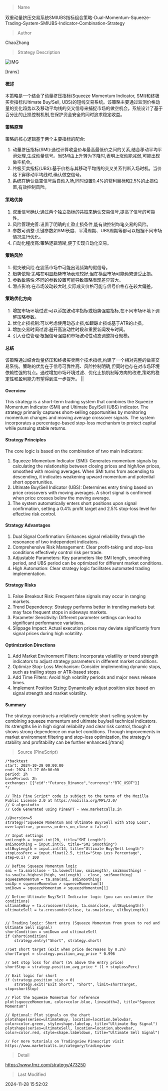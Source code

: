 
> Name

双重动量挤压交易系统SMIUBS指标组合策略-Dual-Momentum-Squeeze-Trading-System-SMIUBS-Indicator-Combination-Strategy

> Author

ChaoZhang

> Strategy Description

![IMG](https://www.fmz.com/upload/asset/b904ad394e9ccfe68d.png)

[trans]
#### 概述
本策略是一个结合了动量挤压指标(Squeeze Momentum Indicator, SMI)和终极买卖指标(Ultimate Buy/Sell, UBS)的短线交易系统。该策略主要通过监测价格动量的变化趋势以及移动平均线的交叉信号来捕捉市场的做空机会。系统设计了基于百分比的止损控制机制,在保护资金安全的同时追求稳定收益。

#### 策略原理
策略的核心逻辑基于两个主要指标的配合:
1. 动量挤压指标(SMI):通过计算收盘价与最高最低价之间的关系,结合移动平均平滑处理,生成动量信号。当SMI由上升转为下降时,表明上涨动能减弱,可能出现做空机会。
2. 终极买卖指标(UBS):基于价格与其移动平均线的交叉关系判断入场时机。当价格下穿移动平均线时,确认做空信号。
3. 系统在确认做空信号后自动入场,同时设置0.4%的获利目标和2.5%的止损位置,有效控制风险。

#### 策略优势
1. 双重信号确认:通过两个独立指标的共振来确认交易信号,提高了信号的可靠性。
2. 风险管理完善:设置了明确的止盈止损条件,能有效控制每笔交易的风险。
3. 参数可调整:关键参数如SMI长度、平滑周期、UBS周期等都可以根据不同市场情况进行优化。
4. 自动化程度高:策略逻辑清晰,便于实现自动化交易。

#### 策略风险
1. 假突破风险:在震荡市场中可能出现频繁的假信号。
2. 趋势依赖:策略在明显趋势市场表现较好,但在横盘市场可能频繁遭受止损。
3. 参数敏感性:不同的参数设置可能导致策略表现差异较大。
4. 滑点影响:在市场波动较大时,实际成交价格可能与信号价格存在较大偏差。

#### 策略优化方向
1. 增加市场环境过滤:可以添加波动率指标或趋势强度指标,在不同市场环境下调整策略参数。
2. 优化止损机制:可以考虑使用动态止损,如跟踪止损或基于ATR的止损。
3. 增加交易时间过滤:避开高波动性时段和重要新闻发布时间。
4. 引入仓位管理:根据信号强度和市场波动性动态调整持仓规模。

#### 总结
该策略通过结合动量挤压和终极买卖两个技术指标,构建了一个相对完整的做空交易系统。策略的优势在于信号可靠性高、风险控制明确,但同时也存在对市场环境依赖性强的特点。通过增加市场环境过滤、优化止损机制等方向的改进,策略的稳定性和盈利能力有望得到进一步提升。 || 

#### Overview
This strategy is a short-term trading system that combines the Squeeze Momentum Indicator (SMI) and Ultimate Buy/Sell (UBS) indicator. The strategy primarily captures short-selling opportunities by monitoring momentum changes and moving average crossover signals. The system incorporates a percentage-based stop-loss mechanism to protect capital while pursuing stable returns.

#### Strategy Principles
The core logic is based on the combination of two main indicators:
1. Squeeze Momentum Indicator (SMI): Generates momentum signals by calculating the relationship between closing prices and high/low prices, smoothed with moving averages. When SMI turns from ascending to descending, it indicates weakening upward momentum and potential short opportunities.
2. Ultimate Buy/Sell Indicator (UBS): Determines entry timing based on price crossovers with moving averages. A short signal is confirmed when price crosses below the moving average.
3. The system automatically enters short positions upon signal confirmation, setting a 0.4% profit target and 2.5% stop-loss level for effective risk control.

#### Strategy Advantages
1. Dual Signal Confirmation: Enhances signal reliability through the resonance of two independent indicators.
2. Comprehensive Risk Management: Clear profit-taking and stop-loss conditions effectively control risk per trade.
3. Adjustable Parameters: Key parameters like SMI length, smoothing period, and UBS period can be optimized for different market conditions.
4. High Automation: Clear strategy logic facilitates automated trading implementation.

#### Strategy Risks
1. False Breakout Risk: Frequent false signals may occur in ranging markets.
2. Trend Dependency: Strategy performs better in trending markets but may face frequent stops in sideways markets.
3. Parameter Sensitivity: Different parameter settings can lead to significant performance variations.
4. Slippage Impact: Actual execution prices may deviate significantly from signal prices during high volatility.

#### Optimization Directions
1. Add Market Environment Filters: Incorporate volatility or trend strength indicators to adjust strategy parameters in different market conditions.
2. Optimize Stop-Loss Mechanism: Consider implementing dynamic stops, such as trailing stops or ATR-based stops.
3. Add Time Filters: Avoid high volatility periods and major news release times.
4. Implement Position Sizing: Dynamically adjust position size based on signal strength and market volatility.

#### Summary
The strategy constructs a relatively complete short-selling system by combining squeeze momentum and ultimate buy/sell technical indicators. Its strengths lie in high signal reliability and clear risk control, though it shows strong dependence on market conditions. Through improvements in market environment filtering and stop-loss optimization, the strategy's stability and profitability can be further enhanced.[/trans]



> Source (PineScript)

``` pinescript
/*backtest
start: 2024-10-28 00:00:00
end: 2024-11-27 00:00:00
period: 2h
basePeriod: 2h
exchanges: [{"eid":"Futures_Binance","currency":"BTC_USDT"}]
*/

// This Pine Script™ code is subject to the terms of the Mozilla Public License 2.0 at https://mozilla.org/MPL/2.0/
// © algostudio
// Code Generated using PineGPT - www.marketcalls.in

//@version=5
strategy("Squeeze Momentum and Ultimate Buy/Sell with Stop Loss", overlay=true, process_orders_on_close = false)

// Input settings
smiLength = input.int(20, title="SMI Length")
smiSmoothing = input.int(5, title="SMI Smoothing")
ultBuyLength = input.int(14, title="Ultimate Buy/Sell Length")
stopLossPerc = input.float(2.5, title="Stop Loss Percentage", step=0.1) / 100

// Define Squeeze Momentum logic
smi = ta.sma(close - ta.lowest(low, smiLength), smiSmoothing) - ta.sma(ta.highest(high, smiLength) - close, smiSmoothing)
squeezeMomentum = ta.sma(smi, smiSmoothing)
smiUp = squeezeMomentum > squeezeMomentum[1]
smiDown = squeezeMomentum < squeezeMomentum[1]

// Define Ultimate Buy/Sell Indicator logic (you can customize the conditions)
ultimateBuy = ta.crossover(close, ta.sma(close, ultBuyLength))
ultimateSell = ta.crossunder(close, ta.sma(close, ultBuyLength))


// Trading logic: Short entry (Squeeze Momentum from green to red and Ultimate Sell signal)
shortCondition = smiDown and ultimateSell
if (shortCondition)
    strategy.entry("Short", strategy.short)

//Set short target (exit when price decreases by 0.2%)
shortTarget = strategy.position_avg_price * 0.996

// Set stop loss for short (5% above the entry price)
shortStop = strategy.position_avg_price * (1 + stopLossPerc)

// Exit logic for short
if (strategy.position_size < 0)
    strategy.exit("Exit Short", "Short", limit=shortTarget, stop=shortStop)

// Plot the Squeeze Momentum for reference
plot(squeezeMomentum, color=color.blue, linewidth=2, title="Squeeze Momentum")

// Optional: Plot signals on the chart
plotshape(series=ultimateBuy, location=location.belowbar, color=color.green, style=shape.labelup, title="Ultimate Buy Signal")
plotshape(series=ultimateSell, location=location.abovebar, color=color.red, style=shape.labeldown, title="Ultimate Sell Signal")

// For more tutorials on Tradingview Pinescript visit https://www.marketcalls.in/category/tradingview

```

> Detail

https://www.fmz.com/strategy/473250

> Last Modified

2024-11-28 15:52:02
